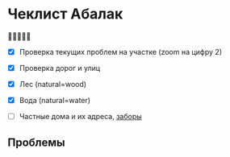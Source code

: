 # Чеклист Абалак

:tomato::tomato::tomato::tomato::tomato:

- [x] Проверка текущих проблем на участке (zoom на цифру 2)
- [x] Проверка дорог и улиц
- [x] Лес (natural=wood)
- [x] Вода (natural=water)
- [ ] Частные дома и их адреса, [заборы](http://wiki.openstreetmap.org/wiki/RU:Key:barrier)


## Проблемы

